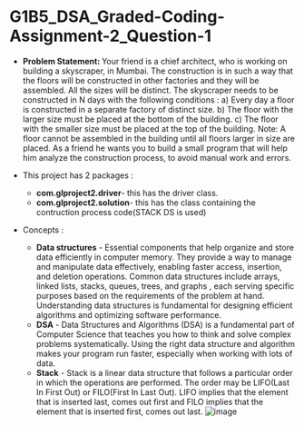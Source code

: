 # G1B5_DSA_Graded-Coding-Assignment-2_Question-1
 
* <b>Problem Statement: </b>Your friend is a chief architect, who is working on building a skyscraper, in Mumbai. The construction is in such a way that the floors will be constructed in other factories and they will be assembled. All the sizes will be distinct.
  The skyscraper needs to be constructed in N days with the following conditions :
  a)	Every day a floor is constructed in a separate factory of distinct size.
  b)	The floor with the larger size must be placed at the bottom of the building.
  c)	The floor with the smaller size must be placed at the top of the building.
  Note: A floor cannot be assembled in the building until all floors larger in size are placed.
  As a friend he wants you to build a small program that will help him analyze the construction process, to avoid manual work and errors.
  
* This project has 2 packages : 
   * <b>com.glproject2.driver</b>- this has the driver class. 
   * <b>com.glproject2.solution</b>- this has the class containing the contruction process code(STACK DS is used)

* Concepts :
   * <b>Data structures</b> - Essential components that help organize and store data efficiently in computer memory. They provide a way to manage and manipulate data effectively, enabling faster access, insertion, and deletion operations. Common data structures include arrays, linked lists, stacks, queues, trees, and graphs , each serving specific purposes based on the requirements of the problem at hand. Understanding data structures is fundamental for designing efficient algorithms and optimizing software performance. 
   * <b>DSA</b> - Data Structures and Algorithms (DSA) is a fundamental part of Computer Science that teaches you how to think and solve complex problems systematically. Using the right data structure and algorithm makes your program run faster, especially when working with lots of data.
   * <b>Stack</b> - Stack is a linear data structure that follows a particular order in which the operations are performed. The order may be LIFO(Last In First Out) or FILO(First In Last Out). LIFO implies that the element that is inserted last, comes out first and FILO implies that the element that is inserted first, comes out last.
   ![image](https://github.com/Anirudh-lone-wolf/G1B5_DSA_Graded-Coding-Assignment-2_Question-1/assets/66291656/fe438617-a9ef-43dd-9817-f870831aaf38)

